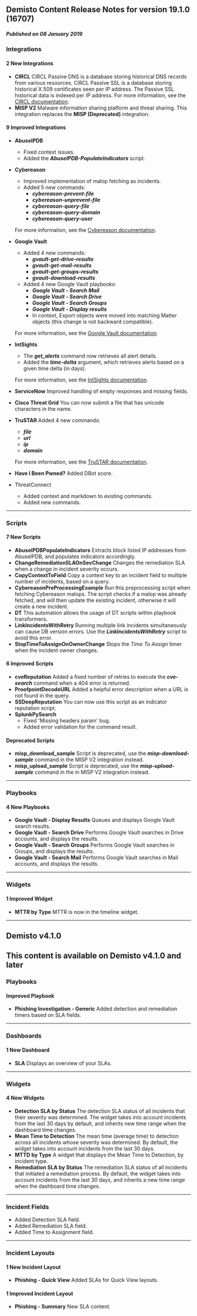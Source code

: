 ##  Demisto Content Release Notes for version 19.1.0 (16707) 
##### Published on 08 January 2019
### Integrations

####  2 New Integrations
- __CIRCL__
CIRCL Passive DNS is a database storing historical DNS records from various resources.
CIRCL Passive SSL is a database storing historical X.509 certificates seen per IP address. The Passive SSL historical data is indexed per IP address. For more information, see the [CIRCL documentation](https://support.demisto.com/hc/en-us/articles/360015114294).
- __MISP V2__
Malware information sharing platform and threat sharing.
This integration replaces the __MISP (Deprecated)__ integration.

####  9 Improved Integrations
- __AbuseIPDB__
  - Fixed context issues.
  - Added the ___AbuseIPDB-PopulateIndicators___ script.
- __Cybereason__
  - Improved implementation of malop fetching as incidents.
  - Added 5 new commands:
    - ___cybereason-prevent-file___
    - ___cybereason-unprevent-file___
    - ___cybereason-query-file___
    - ___cybereason-query-domain___
    - ___cybereason-query-user___

  For more information, see the [Cybereason documentation](https://support.demisto.com/hc/en-us/articles/360007903594).
- __Google Vault__
  - Added 4 new commands:
    - ___gvault-get-drive-results___
    - ___gvault-get-mail-results___
    - ___gvault-get-groups-results___
    - ___gvault-download-results___
  - Added 4 new Google Vault playbooks:
    - ___Google Vault - Search Mail___
    - ___Google Vault - Search Drive___
    - ___Google Vault - Search Groups___
    - ___Google Vault - Display results___
    - In context,  Export objects were moved into matching Matter objects (this change is not backward compatible).

  For more information, see the [Google Vault documentation](https://support.demisto.com/hc/en-us/articles/360010994213).
- __IntSights__
  - The ___get_alerts___ command now retrieves all alert details.
  - Added the ___time-delta___ argument, which retrieves alerts based on a given time delta (in days).

  For more information, see the [IntSights documentation](https://demisto.zendesk.com/hc/en-us/articles/360010956714).
- __ServiceNow__
Improved handling of empty responses and missing fields.
- __Cisco Threat Grid__
You can now submit a file that has unicode characters in the name.
- __TruSTAR__
Added 4 new commands:
  - ___file___
  - ___url___
  - ___ip___
  - ___domain___

  For more information, see the [TruSTAR documentation](https://support.demisto.com/hc/en-us/articles/360005445133).
- __Have I Been Pwned?__
Added DBot score.
- ThreatConnect
  - Added context and markdown to existing commands.
  - Added new commands.
---
### Scripts

####  7 New Scripts
- __AbuseIPDBPopulateIndicators__
Extracts block listed IP addresses from AbuseIPDB, and populates indicators accordingly.
- __ChangeRemediationSLAOnSevChange__
Changes the remediation SLA when a change in incident severity occurs.
- __CopyContextToField__
Copy a context key to an incident field to multiple number of incidents, based on a query.
- __CybereasonPreProcessingExample__
Run this preprocessing script when fetching Cybereason malops. The script checks if a malop was already fetched, and will then update the existing incident, otherwise it will create a new incident.
- __DT__
This automation allows the usage of DT scripts within playbook transformers.
- __LinkIncidentsWithRetry__
Running multiple link incidents simultaneously can cause DB version errors. Use the ___LinkIncidentsWithRetry___ script to avoid this error.
- __StopTimeToAssignOnOwnerChange__
Stops the _Time To Assign_ timer when the incident owner changes.

####  6 Improved Scripts
- __cveReputation__
Added a fixed number of retries to execute the ___cve-search___ command when a 404 error is returned.
- __ProofpointDecodeURL__
Added a helpful error description when a URL is not found in the query.
- __SSDeepReputation__
You can now use this script as an indicator reputation script.
- __SplunkPySearch__
  - Fixed 'Missing headers param' bug.
  - Added error validation for the command result.

#### Deprecated Scripts
- __misp_download_sample__
Script is deprecated, use the ___misp-download-sample___ command in the MISP V2 integration instead.
- __misp_upload_sample__
Script is deprecated, use the ___misp-upload-sample___ command in the in MISP V2 integration instead.

---
### Playbooks

####  4 New Playbooks
- __Google Vault - Display Results__
Queues and displays Google Vault search results.
- __Google Vault - Search Drive__
Performs Google Vault searches in Drive accounts, and displays the results.
- __Google Vault - Search Groups__
Performs Google Vault searches in Groups, and displays the results.
- __Google Vault - Search Mail__
Performs Google Vault searches in Mail accounts, and displays the results.


---

### Widgets
####  1 Improved Widget
- __MTTR by Type__
MTTR is now in the timeline widget.

---

## Demisto v4.1.0
This content is available on Demisto v4.1.0 and later
---
### Playbooks

####  Improved Playbook
- __Phishing Investigation - Generic__
Added detection and remediation timers based on SLA fields. 
---

### Dashboards
####  1 New Dashboard
- __SLA__
Displays an overview of your SLAs.
---
### Widgets
####  4 New Widgets
- __Detection SLA by Status__
The detection SLA status of all incidents that their severity was determined. The widget takes into account incidents from the last 30 days by default, and inherits new time range when the dashboard time changes.
- __Mean Time to Detection__
The mean time (average time) to detection across all incidents whose severity was determined. By default, the widget takes into account incidents from the last 30 days.
- __MTTD by Type__
A widget that displays the Mean Time to Detection, by incident type.
- __Remediation SLA by Status__
The remediation SLA status of all incidents that initiated a remediation process. By default, the widget takes into account incidents from the last 30 days, and inherits a new time range when the dashboard time changes.
---
### Incident Fields
- Added Detection SLA field.
- Added Remediation SLA field.
- Added Time to Assignment field.
---
### Incident Layouts

####  1 New Incident Layout
- __Phishing - Quick View__
Added SLAs for Quick View layouts.

####  1 Improved Incident Layout
- __Phishing - Summary__
New SLA content.

